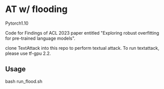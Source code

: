 # AT w/ flooding
Pytorch1.10

Code for Findings of ACL 2023 paper entitled "Exploring robust overfitting for pre-trained language models".

clone TextAttack into this repo to perform textual attack. To run textattack, please use tf-gpu 2.2.

## Usage
bash run_flood.sh
